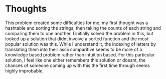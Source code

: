 # Thoughts
This problem created some difficulties for me, my first thought was a hashtable and sorting the strings, then taking the counts of each string and comparing them to one another.
I initially solved the problem in this,  but looked up a solution that didnt involve a sorted function and the most popular solution was this. While I understand it, 
the indexing of letters by translating them into their ascii comparitive seems to be more of a knowledge based problem rather than intuition based. For this particular solution, I feel
like one either remembers this solution or doesnt, the chances of someone coming up with this the first time through seems highly improbable.
